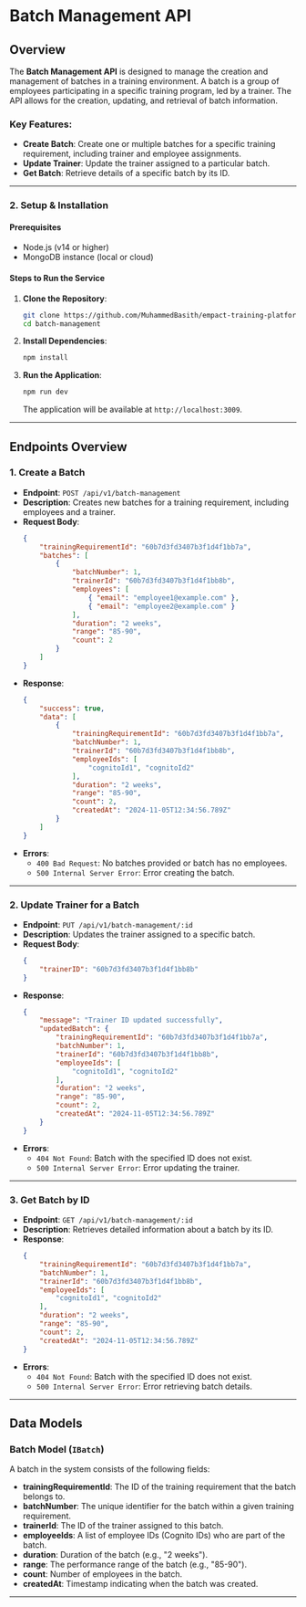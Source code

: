 # Batch Management API

## Overview

The **Batch Management API** is designed to manage the creation and management of batches in a training environment. A batch is a group of employees participating in a specific training program, led by a trainer. The API allows for the creation, updating, and retrieval of batch information.

### Key Features:
- **Create Batch**: Create one or multiple batches for a specific training requirement, including trainer and employee assignments.
- **Update Trainer**: Update the trainer assigned to a particular batch.
- **Get Batch**: Retrieve details of a specific batch by its ID.

---
### 2. **Setup & Installation**

#### **Prerequisites**

- Node.js (v14 or higher)
- MongoDB instance (local or cloud)

#### **Steps to Run the Service**

1. **Clone the Repository**:
   ```bash
   git clone https://github.com/MuhammedBasith/empact-training-platform/batch-management.git
   cd batch-management
   ```

2. **Install Dependencies**:
   ```bash
   npm install
   ```

3. **Run the Application**:
   ```bash
   npm run dev
   ```

   The application will be available at `http://localhost:3009`.


---

## Endpoints Overview

### 1. **Create a Batch**

- **Endpoint**: `POST /api/v1/batch-management`
- **Description**: Creates new batches for a training requirement, including employees and a trainer.
- **Request Body**:
    ```json
    {
        "trainingRequirementId": "60b7d3fd3407b3f1d4f1bb7a",  
        "batches": [
            {
                "batchNumber": 1,                    
                "trainerId": "60b7d3fd3407b3f1d4f1bb8b", 
                "employees": [                        
                    { "email": "employee1@example.com" },
                    { "email": "employee2@example.com" }
                ],
                "duration": "2 weeks",              
                "range": "85-90",                  
                "count": 2                          
            }
        ]
    }
    ```
- **Response**:
    ```json
    {
        "success": true,
        "data": [
            {
                "trainingRequirementId": "60b7d3fd3407b3f1d4f1bb7a",
                "batchNumber": 1,
                "trainerId": "60b7d3fd3407b3f1d4f1bb8b",
                "employeeIds": [
                    "cognitoId1", "cognitoId2"
                ],
                "duration": "2 weeks",
                "range": "85-90",
                "count": 2,
                "createdAt": "2024-11-05T12:34:56.789Z"
            }
        ]
    }
    ```
- **Errors**:
    - `400 Bad Request`: No batches provided or batch has no employees.
    - `500 Internal Server Error`: Error creating the batch.

---

### 2. **Update Trainer for a Batch**

- **Endpoint**: `PUT /api/v1/batch-management/:id`
- **Description**: Updates the trainer assigned to a specific batch.
- **Request Body**:
    ```json
    {
        "trainerID": "60b7d3fd3407b3f1d4f1bb8b"  
    }
    ```
- **Response**:
    ```json
    {
        "message": "Trainer ID updated successfully",
        "updatedBatch": {
            "trainingRequirementId": "60b7d3fd3407b3f1d4f1bb7a",
            "batchNumber": 1,
            "trainerId": "60b7d3fd3407b3f1d4f1bb8b",
            "employeeIds": [
                "cognitoId1", "cognitoId2"
            ],
            "duration": "2 weeks",
            "range": "85-90",
            "count": 2,
            "createdAt": "2024-11-05T12:34:56.789Z"
        }
    }
    ```
- **Errors**:
    - `404 Not Found`: Batch with the specified ID does not exist.
    - `500 Internal Server Error`: Error updating the trainer.

---

### 3. **Get Batch by ID**

- **Endpoint**: `GET /api/v1/batch-management/:id`
- **Description**: Retrieves detailed information about a batch by its ID.
- **Response**:
    ```json
    {
        "trainingRequirementId": "60b7d3fd3407b3f1d4f1bb7a",
        "batchNumber": 1,
        "trainerId": "60b7d3fd3407b3f1d4f1bb8b",
        "employeeIds": [
            "cognitoId1", "cognitoId2"
        ],
        "duration": "2 weeks",
        "range": "85-90",
        "count": 2,
        "createdAt": "2024-11-05T12:34:56.789Z"
    }
    ```
- **Errors**:
    - `404 Not Found`: Batch with the specified ID does not exist.
    - `500 Internal Server Error`: Error retrieving batch details.

---

## Data Models

### Batch Model (`IBatch`)

A batch in the system consists of the following fields:

- **trainingRequirementId**: The ID of the training requirement that the batch belongs to.
- **batchNumber**: The unique identifier for the batch within a given training requirement.
- **trainerId**: The ID of the trainer assigned to this batch.
- **employeeIds**: A list of employee IDs (Cognito IDs) who are part of the batch.
- **duration**: Duration of the batch (e.g., "2 weeks").
- **range**: The performance range of the batch (e.g., "85-90").
- **count**: Number of employees in the batch.
- **createdAt**: Timestamp indicating when the batch was created.

---
